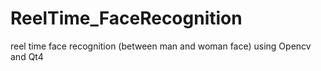 # ReelTime_FaceRecognition
reel time face recognition (between man and woman face) using Opencv and Qt4
